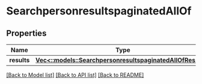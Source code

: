 # SearchpersonresultspaginatedAllOf

## Properties

Name | Type | Description | Notes
------------ | ------------- | ------------- | -------------
**results** | [**Vec<::models::SearchpersonresultspaginatedAllOfResults>**](searchpersonresultspaginated_allOf_results.md) |  | [optional] 

[[Back to Model list]](../README.md#documentation-for-models) [[Back to API list]](../README.md#documentation-for-api-endpoints) [[Back to README]](../README.md)


